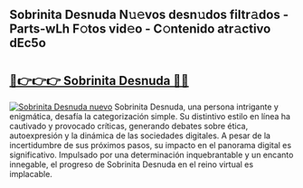 ## Sobrinita Desnuda N𝚞𝚎vos desn𝚞dos filtr𝚊dos - Parts-wLh F𝚘tos vid𝚎o - C𝚘ntenido atr𝚊ctivo dEc5o

# <h2><a href="http://mb04d0.tromn.icu/?c=Sobrinita+Desnuda">🔗👉👉👉 Sobrinita Desnuda 🔗🔗</a></h2>

[![Sobrinita Desnuda nuevo](https://i.imgur.com/pEAQMta.gif)](http://mb04d0.tromn.icu/?c=Sobrinita+Desnuda)
Sobrinita Desnuda, una persona intrigante y enigmática, desafía la categorización simple. Su distintivo estilo en línea ha cautivado y provocado críticas, generando debates sobre ética, autoexpresión y la dinámica de las sociedades digitales. A pesar de la incertidumbre de sus próximos pasos, su impacto en el panorama digital es significativo. Impulsado por una determinación inquebrantable y un encanto innegable, el progreso de Sobrinita Desnuda en el reino virtual es implacable.
